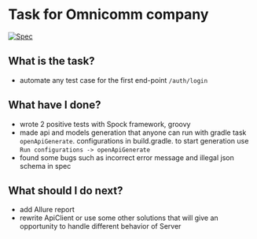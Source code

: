 # Task for Omnicomm company #

[![Spec](https://img.shields.io/badge/spec_Omnicomm-22933F)](https://developers.omnicomm.ru/)

## What is the task? ##
- automate any test case for the first end-point `/auth/login`

## What have I done? ##
- wrote 2 positive tests with Spock framework, groovy
- made api and models generation that anyone can run with gradle task `openApiGenerate`. configurations in build.gradle. 
to start generation use `Run configurations -> openApiGenerate`
- found some bugs such as incorrect error message and illegal json schema in spec 

## What should I do next? ##
- add Allure report 
- rewrite ApiClient or use some other solutions that will give an opportunity to handle different behavior of Server